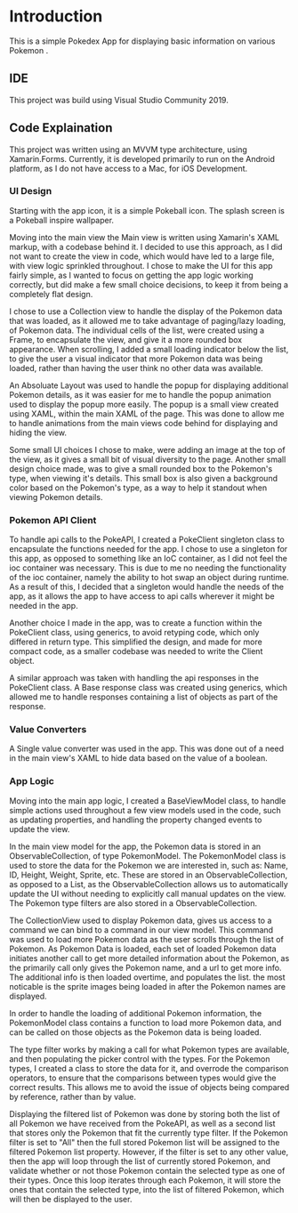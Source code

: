 # Introduction

This is a simple Pokedex App for displaying basic information on various Pokemon .

## IDE

This project was build using Visual Studio Community 2019.

## Code Explaination

This project was written using an MVVM type architecture, using Xamarin.Forms. Currently, it is developed primarily to run on the Android platform, as I do not have access to a Mac, for iOS Development.

### UI Design

Starting with the app icon, it is a simple Pokeball icon. The splash screen is a Pokeball inspire wallpaper.

Moving into the main view the Main view is written using Xamarin's XAML markup, with a codebase behind it. I decided to use this approach, as I did not want to create the view in code, which would have led to a large file, with view logic sprinkled throughout. I chose to make the UI for this app fairly simple, as I wanted to focus on getting the app logic working correctly, but did make a few small choice decisions, to keep it from being a completely flat design.

I chose to use a Collection view to handle the display of the Pokemon data that was loaded, as it allowed me to take advantage of paging/lazy loading, of Pokemon data. The individual cells of the list, were created using a Frame, to encapsulate the view, and give it a more rounded box appearance. When scrolling, I added a small loading indicator below the list, to give the user a visual indicator that more Pokemon data was being loaded, rather than having the user think no other data was available.

An Absoluate Layout was used to handle the popup for displaying additional Pokemon details, as it was easier for me to handle the popup animation used to display the popup more easily. The popup is a small view created using XAML, within the main XAML of the page. This was done to allow me to handle animations from the main views code behind for displaying and hiding the view.

Some small UI choices I chose to make, were adding an image at the top of the view, as it gives a small bit of visual diversity to the page. Another small design choice made, was to give a small rounded box to the Pokemon's type, when viewing it's details. This small box is also given a background color based on the Pokemon's type, as a way to help it standout when viewing Pokemon details.

### Pokemon API Client

To handle api calls to the PokeAPI, I created a PokeClient singleton class to encapsulate the functions needed for the app. I chose to use a singleton for this app, as opposed to something like an IoC container, as I did not feel the ioc container was necessary. This is due to me no needing the functionality of the ioc container, namely the ability to hot swap an object during runtime. As a result of this, I decided that a singleton would handle the needs of the app, as it allows the app to have access to api calls wherever it might be needed in the app.

Another choice I made in the app, was to create a function within the PokeClient class, using generics, to avoid retyping code, which only differed in return type. This simplified the design, and made for more compact code, as a smaller codebase was needed to write the Client object.

A similar approach was taken with handling the api responses in the PokeClient class. A Base response class was created using generics, which allowed me to handle responses containing a list of objects as part of the response. 

### Value Converters

A Single value converter was used in the app. This was done out of a need in the main view's XAML to hide data based on the value of a boolean.

### App Logic

Moving into the main app logic, I created a BaseViewModel class, to handle simple actions used throughout a few view models used in the code, such as updating properties, and handling the property changed events to update the view.

In the main view model for the app, the Pokemon data is stored in an ObservableCollection, of type PokemonModel. The PokemonModel class is used to store the data for the Pokemon we are interested in, such as: Name, ID, Height, Weight, Sprite, etc. These are stored in an ObservableCollection, as opposed to a List, as the ObservableCollection allows us to automatically update the UI without needing to explicitly call manual updates on the view. The Pokemon type filters are also stored in a ObservableCollection.

The CollectionView used to display Pokemon data, gives us access to a command we can bind to a command in our view model. This command was used to load more Pokemon data as the user scrolls through the list of Pokemon. As Pokemon Data is loaded, each set of loaded Pokemon data initiates another call to get more detailed information about the Pokemon, as the primarily call only gives the Pokemon name, and a url to get more info. The additional info is then loaded overtime, and populates the list. the most noticable is the sprite images being loaded in after the Pokemon names are displayed.

In order to handle the loading of additional Pokemon information, the PokemonModel class contains a function to load more Pokemon data, and can be called on those objects as the Pokemon data is being loaded. 

The type filter works by making a call for what Pokemon types are available, and then populating the picker control with the types. For the Pokemon types, I created a class to store the data for it, and overrode the comparison operators, to ensure that the comparisons between types would give the correct results. This allows me to avoid the issue of objects being compared by reference, rather than by value.

Displaying the filtered list of Pokemon was done by storing both the list of all Pokemon we have received from the PokeAPI, as well as a second list that stores only the Pokemon that fit the currently type filter. If the Pokemon filter is set to "All" then the full stored Pokemon list will be assigned to the filtered Pokemon list property. However, if the filter is set to any other value, then the app will loop through the list of currently stored Pokemon, and validate whether or not those Pokemon contain the selected type as one of their types. Once this loop iterates through each Pokemon, it will store the ones that contain the selected type, into the list of filtered Pokemon, which will then be displayed to the user.